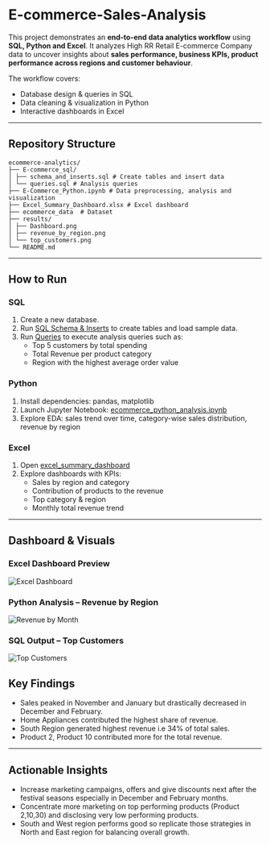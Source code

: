 # E-commerce-Sales-Analysis
This project demonstrates an **end-to-end data analytics workflow** using **SQL, Python and Excel**.
It analyzes High RR Retail E-commerce Company data to uncover insights about **sales performance, business KPIs, product performance across regions and customer behaviour**.

The workflow covers: 
- Database design & queries in SQL  
- Data cleaning & visualization in Python  
- Interactive dashboards in Excel

---

## Repository Structure
```text
ecommerce-analytics/
├── E-commerce_sql/
│ ├── schema_and_inserts.sql # Create tables and insert data
│ └── queries.sql # Analysis queries
├── E-Commerce_Python.ipynb # Data preprocessing, analysis and visualization
├── Excel_Summary_Dashboard.xlsx # Excel dashboard
├── ecommerce_data  # Dataset
├── results/
│ ├── Dashboard.png
│ ├── revenue_by_region.png
│ └── top_customers.png
└── README.md
```

---

## How to Run
### SQL
1. Create a new database.  
2. Run [SQL Schema & Inserts](https://github.com/dineshreddy0403/E-commerce-Sales-Analysis/blob/main/E-commerce_sql/schema_and_inserts.sql) to create tables and load sample data.  
3. Run [Queries](https://github.com/dineshreddy0403/E-commerce-Sales-Analysis/blob/main/E-commerce_sql/queries.sql) to execute analysis queries such as:  
   - Top 5 customers by total spending  
   - Total Revenue per product category
   - Region with the highest average order value
### Python
1. Install dependencies: pandas, matplotlib
2. Launch Jupyter Notebook: [ecommerce_python_analysis.ipynb](https://github.com/dineshreddy0403/E-commerce-Sales-Analysis/blob/main/E-Commerce_Python.ipynb)
3. Explore EDA: sales trend over time, category-wise sales distribution, revenue by region
### Excel
1. Open [excel_summary_dashboard](https://github.com/dineshreddy0403/E-commerce-Sales-Analysis/blob/main/Excel_Summary_Dashboard.xlsx)
2. Explore dashboards with KPIs:
   - Sales by region and category
   - Contribution of products to the revenue
   - Top category & region
   - Monthly total revenue trend

---

## Dashboard & Visuals

### Excel Dashboard Preview
![Excel Dashboard](results/figures/dashboard_preview.png)

### Python Analysis – Revenue by Region
![Revenue by Month](results/figures/revenue_by_month.png)

### SQL Output – Top Customers
![Top Customers](results/figures/top_customers.png)

## Key Findings
- Sales peaked in November and January but drastically decreased in December and February.
- Home Appliances contributed the highest share of revenue.
- South Region generated highest revenue i.e 34% of total sales.
- Product 2, Product 10 contributed more for the total revenue.

---

## Actionable Insights
- Increase marketing campaigns, offers and give discounts next after the festival seasons especially in December and February months.
- Concentrate more marketing on top performing products (Product 2,10,30) and disclosing very low performing products.
- South and West region performs good so replicate those strategies in North and East region for balancing overall growth.

